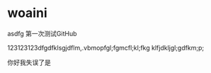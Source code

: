 # woaini
asdfg
第一次测试GitHub

123123123dfgdfklsgjdflm,.vbmopfgl;fgmcfl;kl;fkg
klfjdkljgl;gdfkm;p;

你好我失误了是
